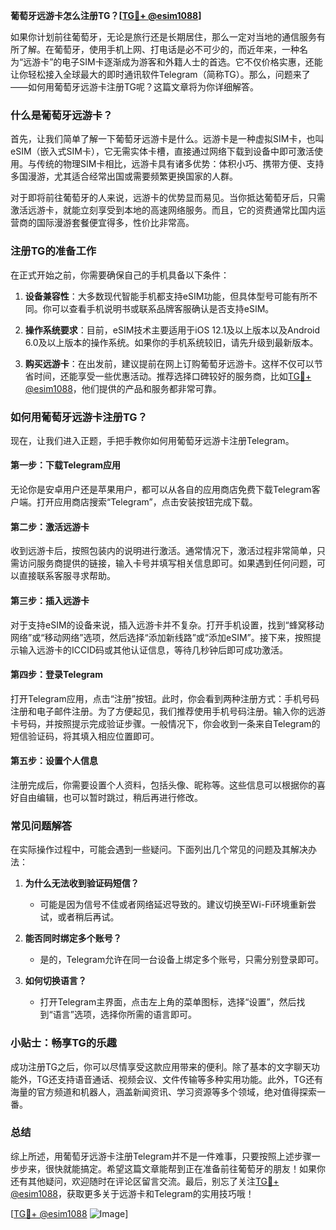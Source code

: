 **葡萄牙远游卡怎么注册TG？[[TG💪+ @esim1088](https://t.me/s/esim1088)]**

如果你计划前往葡萄牙，无论是旅行还是长期居住，那么一定对当地的通信服务有所了解。在葡萄牙，使用手机上网、打电话是必不可少的，而近年来，一种名为“远游卡”的电子SIM卡逐渐成为游客和外籍人士的首选。它不仅价格实惠，还能让你轻松接入全球最大的即时通讯软件Telegram（简称TG）。那么，问题来了——如何用葡萄牙远游卡注册TG呢？这篇文章将为你详细解答。

### 什么是葡萄牙远游卡？

首先，让我们简单了解一下葡萄牙远游卡是什么。远游卡是一种虚拟SIM卡，也叫eSIM（嵌入式SIM卡），它无需实体卡槽，直接通过网络下载到设备中即可激活使用。与传统的物理SIM卡相比，远游卡具有诸多优势：体积小巧、携带方便、支持多国漫游，尤其适合经常出国或需要频繁更换国家的人群。

对于即将前往葡萄牙的人来说，远游卡的优势显而易见。当你抵达葡萄牙后，只需激活远游卡，就能立刻享受到本地的高速网络服务。而且，它的资费通常比国内运营商的国际漫游套餐便宜得多，性价比非常高。

### 注册TG的准备工作

在正式开始之前，你需要确保自己的手机具备以下条件：

1. **设备兼容性**：大多数现代智能手机都支持eSIM功能，但具体型号可能有所不同。你可以查看手机说明书或联系品牌客服确认是否支持eSIM。
   
2. **操作系统要求**：目前，eSIM技术主要适用于iOS 12.1及以上版本以及Android 6.0及以上版本的操作系统。如果你的手机系统较旧，请先升级到最新版本。

3. **购买远游卡**：在出发前，建议提前在网上订购葡萄牙远游卡。这样不仅可以节省时间，还能享受一些优惠活动。推荐选择口碑较好的服务商，比如[TG💪+ @esim1088](https://t.me/s/esim1088)，他们提供的产品和服务都非常可靠。

### 如何用葡萄牙远游卡注册TG？

现在，让我们进入正题，手把手教你如何用葡萄牙远游卡注册Telegram。

#### 第一步：下载Telegram应用

无论你是安卓用户还是苹果用户，都可以从各自的应用商店免费下载Telegram客户端。打开应用商店搜索“Telegram”，点击安装按钮完成下载。

#### 第二步：激活远游卡

收到远游卡后，按照包装内的说明进行激活。通常情况下，激活过程非常简单，只需访问服务商提供的链接，输入卡号并填写相关信息即可。如果遇到任何问题，可以直接联系客服寻求帮助。

#### 第三步：插入远游卡

对于支持eSIM的设备来说，插入远游卡并不复杂。打开手机设置，找到“蜂窝移动网络”或“移动网络”选项，然后选择“添加新线路”或“添加eSIM”。接下来，按照提示输入远游卡的ICCID码或其他认证信息，等待几秒钟后即可成功激活。

#### 第四步：登录Telegram

打开Telegram应用，点击“注册”按钮。此时，你会看到两种注册方式：手机号码注册和电子邮件注册。为了方便起见，我们推荐使用手机号码注册。输入你的远游卡号码，并按照提示完成验证步骤。一般情况下，你会收到一条来自Telegram的短信验证码，将其填入相应位置即可。

#### 第五步：设置个人信息

注册完成后，你需要设置个人资料，包括头像、昵称等。这些信息可以根据你的喜好自由编辑，也可以暂时跳过，稍后再进行修改。

### 常见问题解答

在实际操作过程中，可能会遇到一些疑问。下面列出几个常见的问题及其解决办法：

1. **为什么无法收到验证码短信？**
   - 可能是因为信号不佳或者网络延迟导致的。建议切换至Wi-Fi环境重新尝试，或者稍后再试。

2. **能否同时绑定多个账号？**
   - 是的，Telegram允许在同一台设备上绑定多个账号，只需分别登录即可。

3. **如何切换语言？**
   - 打开Telegram主界面，点击左上角的菜单图标，选择“设置”，然后找到“语言”选项，选择你所需的语言即可。

### 小贴士：畅享TG的乐趣

成功注册TG之后，你可以尽情享受这款应用带来的便利。除了基本的文字聊天功能外，TG还支持语音通话、视频会议、文件传输等多种实用功能。此外，TG还有海量的官方频道和机器人，涵盖新闻资讯、学习资源等多个领域，绝对值得探索一番。

### 总结

综上所述，用葡萄牙远游卡注册Telegram并不是一件难事，只要按照上述步骤一步步来，很快就能搞定。希望这篇文章能帮到正在准备前往葡萄牙的朋友！如果你还有其他疑问，欢迎随时在评论区留言交流。最后，别忘了关注[TG💪+ @esim1088](https://t.me/s/esim1088)，获取更多关于远游卡和Telegram的实用技巧哦！

[[TG💪+ @esim1088](https://t.me/s/esim1088) ![Image](https://i.postimg.cc/4NQfJmqS/Snipaste-2025-05-13-00-14-12.png)]